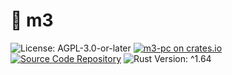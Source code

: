 # 🚗 m3
![License: AGPL-3.0-or-later](https://img.shields.io/badge/license-AGPL--3.0--or--later-blue)
[![m3-pc on crates.io](https://img.shields.io/crates/v/m3-pc)](https://crates.io/crates/m3-pc)
[![Source Code Repository](https://img.shields.io/badge/Code-On%20GitHub-blue?logo=GitHub)](https://github.com/LuckyTurtleDev/m3)
![Rust Version: ^1.64](https://img.shields.io/badge/rustc-%5E1.64-orange.svg)
